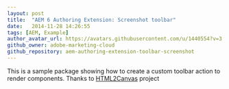 ```yaml
---
layout: post
title:  "AEM 6 Authoring Extension: Screenshot toolbar"
date:   2014-11-28 14:26:55
tags: [AEM, Example]
author_avatar_url: https://avatars.githubusercontent.com/u/1440554?v=3
github_owner: adobe-marketing-cloud
github_repository: aem-authoring-extension-toolbar-screenshot
---
```


This is a sample package showing how to create a custom toolbar action to render components. Thanks to [HTML2Canvas](https://github.com/niklasvh/html2canvas) project